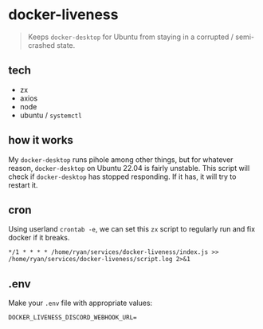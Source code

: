 # docker-liveness

> Keeps `docker-desktop` for Ubuntu from staying in a corrupted / semi-crashed state.

## tech

* zx
* axios
* node
* ubuntu / `systemctl`

## how it works

My `docker-desktop` runs pihole among other things, but for whatever reason, `docker-desktop` on Ubuntu 22.04 is fairly unstable. This script will check if `docker-desktop` has stopped responding. If it has, it will try to restart it.

## cron

Using userland `crontab -e`, we can set this `zx` script to regularly run and fix docker if it breaks.

```cron
*/1 * * * * /home/ryan/services/docker-liveness/index.js >> /home/ryan/services/docker-liveness/script.log 2>&1
```

## .env

Make your `.env` file with appropriate values:

```
DOCKER_LIVENESS_DISCORD_WEBHOOK_URL=
```